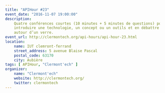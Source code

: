 ```yaml
---
title: "APIHour #23"
event_date: "2016-11-07 19:00:00"
description:
    Quatre conférences courtes (10 minutes + 5 minutes de questions) pour
    introduire une technologie, un concept ou un outils et en débattre ensuite
    autour d’un verre.
event_url: http://clermontech.org/api-hours/api-hour-23.html
location:
    name: IUT clemront-ferrand
    street_address: 5 avenue Blaise Pascal
    postal_code: 63170
    city: Aubière
tags: [ APIHour, "Clermont'ech" ]
organizer:
    name: "Clermont'ech"
    website: http://clermontech.org/
    twitter: clermontech
---
```

